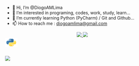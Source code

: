 - 👋 Hi, I’m @DiogoAMLima
- 👀 I’m interested in programing, codes, work, study, learn... 
- 🌱 I’m currently learning Python (PyCharm) / Git and Github...
- 📫 How to reach me : diogoamlima@gmail.com

<div align="center">
  <a href="https://github.com/DiogoAMLima">
  <img width="48%" src="https://github-readme-stats.vercel.app/api?username=DiogoAMLima&show_icons=true&theme=darkclude_all_commits=true&count_private=true"/>
  <img width="52%" src="https://github-readme-stats.vercel.app/api/top-langs/?username=DiogoAMLima&layout=compact&langs_count=7&theme=dark"/>
</div>

<img align="center" alt="Diogo-Python" height="30" width="40" src="https://raw.githubusercontent.com/devicons/devicon/master/icons/python/python-original.svg">

##

<div>
    <a href="https://www.linkedin.com/in/diogo-lima-b05a321b8/" target="_blank"><img src="https://img.shields.io/badge/-LinkedIn-%230077B5?style=for-the-badge&logo=linkedin&logoColor=white" target="_blank"></a>
</div>
